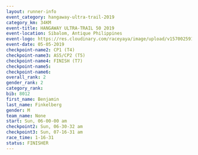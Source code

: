 ```yaml
---
layout: runner-info 
event_category: hangaway-ultra-trail-2019 
category_km: 34KM 
event-title: HANGAWAY ULTRA-TRAIL 50 2019 
event-location: Sibalom, Antique Philippines 
event-logo: https://res.cloudinary.com/raceyaya/image/upload/v1570025919/logo/hangaway_ttcorg.jpg 
event-date: 05-05-2019 
checkpoint-name2: CP1 (T4) 
checkpoint-name3: AS5/CP2 (T5) 
checkpoint-name4: FINISH (T7) 
checkpoint-name5: 
checkpoint-name6: 
overall_rank: 2
gender_rank: 2
category_rank: 
bib: 8012
first_name: Benjamin
last_name: Finkelberg
gender: M
team_name: None
start: Sun, 06-00-00 am
checkpoint2: Sun, 06-30-32 am
checkpoint3: Sun, 07-16-31 am
race_time: 1-16-31
status: FINISHER
---
```

